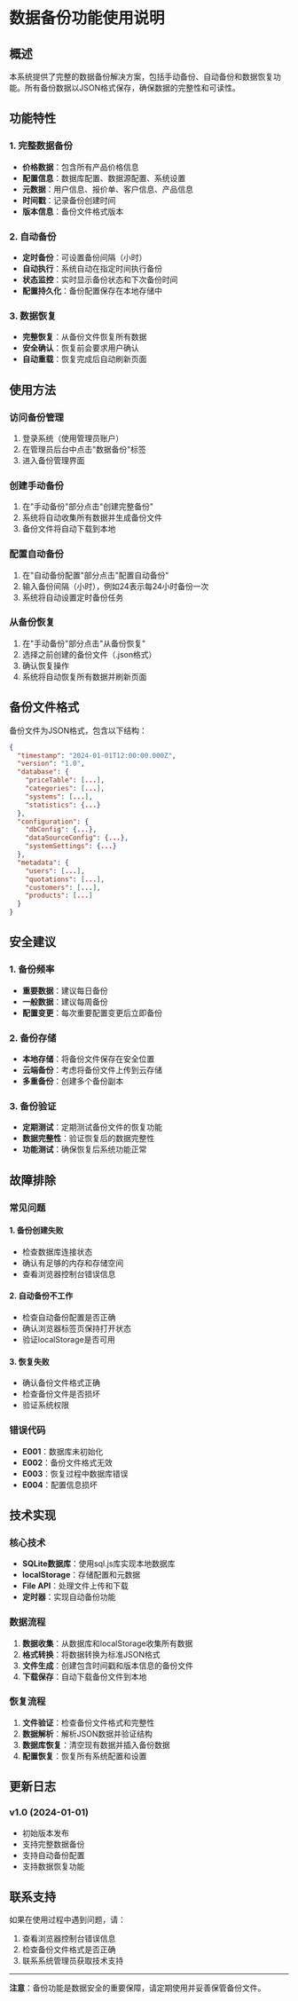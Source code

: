 # 数据备份功能使用说明

## 概述

本系统提供了完整的数据备份解决方案，包括手动备份、自动备份和数据恢复功能。所有备份数据以JSON格式保存，确保数据的完整性和可读性。

## 功能特性

### 1. 完整数据备份
- **价格数据**：包含所有产品价格信息
- **配置信息**：数据库配置、数据源配置、系统设置
- **元数据**：用户信息、报价单、客户信息、产品信息
- **时间戳**：记录备份创建时间
- **版本信息**：备份文件格式版本

### 2. 自动备份
- **定时备份**：可设置备份间隔（小时）
- **自动执行**：系统自动在指定时间执行备份
- **状态监控**：实时显示备份状态和下次备份时间
- **配置持久化**：备份配置保存在本地存储中

### 3. 数据恢复
- **完整恢复**：从备份文件恢复所有数据
- **安全确认**：恢复前会要求用户确认
- **自动重载**：恢复完成后自动刷新页面

## 使用方法

### 访问备份管理

1. 登录系统（使用管理员账户）
2. 在管理员后台中点击"数据备份"标签
3. 进入备份管理界面

### 创建手动备份

1. 在"手动备份"部分点击"创建完整备份"
2. 系统将自动收集所有数据并生成备份文件
3. 备份文件将自动下载到本地

### 配置自动备份

1. 在"自动备份配置"部分点击"配置自动备份"
2. 输入备份间隔（小时），例如24表示每24小时备份一次
3. 系统将自动设置定时备份任务

### 从备份恢复

1. 在"手动备份"部分点击"从备份恢复"
2. 选择之前创建的备份文件（.json格式）
3. 确认恢复操作
4. 系统将自动恢复所有数据并刷新页面

## 备份文件格式

备份文件为JSON格式，包含以下结构：

```json
{
  "timestamp": "2024-01-01T12:00:00.000Z",
  "version": "1.0",
  "database": {
    "priceTable": [...],
    "categories": [...],
    "systems": [...],
    "statistics": {...}
  },
  "configuration": {
    "dbConfig": {...},
    "dataSourceConfig": {...},
    "systemSettings": {...}
  },
  "metadata": {
    "users": [...],
    "quotations": [...],
    "customers": [...],
    "products": [...]
  }
}
```

## 安全建议

### 1. 备份频率
- **重要数据**：建议每日备份
- **一般数据**：建议每周备份
- **配置变更**：每次重要配置变更后立即备份

### 2. 备份存储
- **本地存储**：将备份文件保存在安全位置
- **云端备份**：考虑将备份文件上传到云存储
- **多重备份**：创建多个备份副本

### 3. 备份验证
- **定期测试**：定期测试备份文件的恢复功能
- **数据完整性**：验证恢复后的数据完整性
- **功能测试**：确保恢复后系统功能正常

## 故障排除

### 常见问题

#### 1. 备份创建失败
- 检查数据库连接状态
- 确认有足够的内存和存储空间
- 查看浏览器控制台错误信息

#### 2. 自动备份不工作
- 检查自动备份配置是否正确
- 确认浏览器标签页保持打开状态
- 验证localStorage是否可用

#### 3. 恢复失败
- 确认备份文件格式正确
- 检查备份文件是否损坏
- 验证系统权限

### 错误代码

- **E001**：数据库未初始化
- **E002**：备份文件格式无效
- **E003**：恢复过程中数据库错误
- **E004**：配置信息损坏

## 技术实现

### 核心技术
- **SQLite数据库**：使用sql.js库实现本地数据库
- **localStorage**：存储配置和元数据
- **File API**：处理文件上传和下载
- **定时器**：实现自动备份功能

### 数据流程
1. **数据收集**：从数据库和localStorage收集所有数据
2. **格式转换**：将数据转换为标准JSON格式
3. **文件生成**：创建包含时间戳和版本信息的备份文件
4. **下载保存**：自动下载备份文件到本地

### 恢复流程
1. **文件验证**：检查备份文件格式和完整性
2. **数据解析**：解析JSON数据并验证结构
3. **数据库恢复**：清空现有数据并插入备份数据
4. **配置恢复**：恢复所有系统配置和设置

## 更新日志

### v1.0 (2024-01-01)
- 初始版本发布
- 支持完整数据备份
- 支持自动备份配置
- 支持数据恢复功能

## 联系支持

如果在使用过程中遇到问题，请：
1. 查看浏览器控制台错误信息
2. 检查备份文件格式是否正确
3. 联系系统管理员获取技术支持

---

**注意**：备份功能是数据安全的重要保障，请定期使用并妥善保管备份文件。
